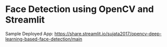 
# Face Detection using OpenCV and Streamlit
Sample Deployed App: https://share.streamlit.io/sujata2017/opencv-deep-learning-based-face-detection/main
